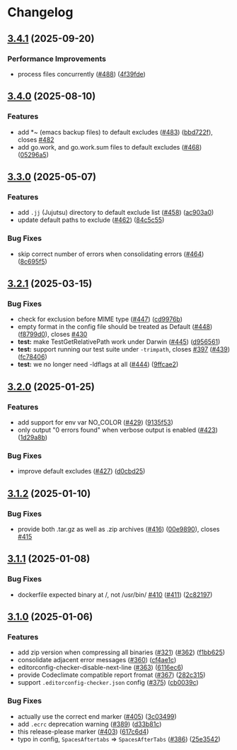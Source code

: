 # Changelog

## [3.4.1](https://github.com/editorconfig-checker/editorconfig-checker/compare/v3.4.0...v3.4.1) (2025-09-20)


### Performance Improvements

* process files concurrently ([#488](https://github.com/editorconfig-checker/editorconfig-checker/issues/488)) ([4f39fde](https://github.com/editorconfig-checker/editorconfig-checker/commit/4f39fdec59cc2d5e62ce9a419531b08541a7d552))

## [3.4.0](https://github.com/editorconfig-checker/editorconfig-checker/compare/v3.3.0...v3.4.0) (2025-08-10)


### Features

* add *~ (emacs backup files) to default excludes ([#483](https://github.com/editorconfig-checker/editorconfig-checker/issues/483)) ([bbd722f](https://github.com/editorconfig-checker/editorconfig-checker/commit/bbd722fc4b83a22db08fc65231694cb688890226)), closes [#482](https://github.com/editorconfig-checker/editorconfig-checker/issues/482)
* add go.work, and go.work.sum files to default excludes ([#468](https://github.com/editorconfig-checker/editorconfig-checker/issues/468)) ([05296a5](https://github.com/editorconfig-checker/editorconfig-checker/commit/05296a5b5aaa5f4413a52bacd33f8449bbe863e5))

## [3.3.0](https://github.com/editorconfig-checker/editorconfig-checker/compare/v3.2.1...v3.3.0) (2025-05-07)


### Features

* add `.jj` (Jujutsu) directory to default exclude list ([#458](https://github.com/editorconfig-checker/editorconfig-checker/issues/458)) ([ac903a0](https://github.com/editorconfig-checker/editorconfig-checker/commit/ac903a0a7f5506a80b3c5d2e76584b5e277b896a))
* update default paths to exclude ([#462](https://github.com/editorconfig-checker/editorconfig-checker/issues/462)) ([84c5c55](https://github.com/editorconfig-checker/editorconfig-checker/commit/84c5c5579e96a9601f1b0ce51fec66257ceb0b24))


### Bug Fixes

* skip correct number of errors when consolidating errors ([#464](https://github.com/editorconfig-checker/editorconfig-checker/issues/464)) ([8c695f5](https://github.com/editorconfig-checker/editorconfig-checker/commit/8c695f5ef82063d657796dfc0b58e35b022d4b93))

## [3.2.1](https://github.com/editorconfig-checker/editorconfig-checker/compare/v3.2.0...v3.2.1) (2025-03-15)


### Bug Fixes

* check for exclusion before MIME type ([#447](https://github.com/editorconfig-checker/editorconfig-checker/issues/447)) ([cd9976b](https://github.com/editorconfig-checker/editorconfig-checker/commit/cd9976ba25738a02a2130a7fc5e729ed9d6b7251))
* empty format in the config file should be treated as Default ([#448](https://github.com/editorconfig-checker/editorconfig-checker/issues/448)) ([f8799d0](https://github.com/editorconfig-checker/editorconfig-checker/commit/f8799d0915e6c7a3c82941c14b5bafcf472283cf)), closes [#430](https://github.com/editorconfig-checker/editorconfig-checker/issues/430)
* **test:** make TestGetRelativePath work under Darwin ([#445](https://github.com/editorconfig-checker/editorconfig-checker/issues/445)) ([d956561](https://github.com/editorconfig-checker/editorconfig-checker/commit/d95656138c991c47847015902c75f46aeccb8d06))
* **test:** support running our test suite under `-trimpath`, closes [#397](https://github.com/editorconfig-checker/editorconfig-checker/issues/397) ([#439](https://github.com/editorconfig-checker/editorconfig-checker/issues/439)) ([fc78406](https://github.com/editorconfig-checker/editorconfig-checker/commit/fc78406ae4d64dc63256c5b37db61b770bf5e436))
* **test:** we no longer need -ldflags at all ([#444](https://github.com/editorconfig-checker/editorconfig-checker/issues/444)) ([9ffcae2](https://github.com/editorconfig-checker/editorconfig-checker/commit/9ffcae2b7d984c6bf48fde83aaf55ab8962a927a))

## [3.2.0](https://github.com/editorconfig-checker/editorconfig-checker/compare/v3.1.2...v3.2.0) (2025-01-25)


### Features

* add support for env var NO_COLOR ([#429](https://github.com/editorconfig-checker/editorconfig-checker/issues/429)) ([9135f53](https://github.com/editorconfig-checker/editorconfig-checker/commit/9135f531e762ad4c02f4bf45f03888771773da56))
* only output "0 errors found" when verbose output is enabled ([#423](https://github.com/editorconfig-checker/editorconfig-checker/issues/423)) ([1d29a8b](https://github.com/editorconfig-checker/editorconfig-checker/commit/1d29a8b16b4cde8d46f80db29e60330c5bd16095))


### Bug Fixes

* improve default excludes ([#427](https://github.com/editorconfig-checker/editorconfig-checker/issues/427)) ([d0cbd25](https://github.com/editorconfig-checker/editorconfig-checker/commit/d0cbd250caa46a07994b6161ccf2bb4910571a23))

## [3.1.2](https://github.com/editorconfig-checker/editorconfig-checker/compare/v3.1.1...v3.1.2) (2025-01-10)


### Bug Fixes

* provide both .tar.gz as well as .zip archives ([#416](https://github.com/editorconfig-checker/editorconfig-checker/issues/416)) ([00e9890](https://github.com/editorconfig-checker/editorconfig-checker/commit/00e9890847982b2503ec3a11ff539bf2ac4c34c6)), closes [#415](https://github.com/editorconfig-checker/editorconfig-checker/issues/415)

## [3.1.1](https://github.com/editorconfig-checker/editorconfig-checker/compare/v3.1.0...v3.1.1) (2025-01-08)


### Bug Fixes

* dockerfile expected binary at /, not /usr/bin/ [#410](https://github.com/editorconfig-checker/editorconfig-checker/issues/410) ([#411](https://github.com/editorconfig-checker/editorconfig-checker/issues/411)) ([2c82197](https://github.com/editorconfig-checker/editorconfig-checker/commit/2c821979c0b3ea291f65ec813cae3fa265603528))

## [3.1.0](https://github.com/editorconfig-checker/editorconfig-checker/compare/v3.0.3...v3.1.0) (2025-01-06)


### Features

* add zip version when compressing all binaries ([#321](https://github.com/editorconfig-checker/editorconfig-checker/issues/321)) ([#362](https://github.com/editorconfig-checker/editorconfig-checker/issues/362)) ([f1bb625](https://github.com/editorconfig-checker/editorconfig-checker/commit/f1bb625f2553952d4d8c72e3f97d17417f0c1ef7))
* consolidate adjacent error messages ([#360](https://github.com/editorconfig-checker/editorconfig-checker/issues/360)) ([cf4ae1c](https://github.com/editorconfig-checker/editorconfig-checker/commit/cf4ae1ccede331b2aa1b115f1de5257737de7eef))
* editorconfig-checker-disable-next-line ([#363](https://github.com/editorconfig-checker/editorconfig-checker/issues/363)) ([6116ec6](https://github.com/editorconfig-checker/editorconfig-checker/commit/6116ec6685b33652e9e25def9b8897ed4b015c7d))
* provide Codeclimate compatible report fromat ([#367](https://github.com/editorconfig-checker/editorconfig-checker/issues/367)) ([282c315](https://github.com/editorconfig-checker/editorconfig-checker/commit/282c315bd1c48f49cc1328de36e2ba4433c50249))
* support `.editorconfig-checker.json` config ([#375](https://github.com/editorconfig-checker/editorconfig-checker/issues/375)) ([cb0039c](https://github.com/editorconfig-checker/editorconfig-checker/commit/cb0039cfe68a11139011bcffe84b8ff62b3209bb))


### Bug Fixes

* actually use the correct end marker ([#405](https://github.com/editorconfig-checker/editorconfig-checker/issues/405)) ([3c03499](https://github.com/editorconfig-checker/editorconfig-checker/commit/3c034994cba21db7babd33672a0d26184ff88255))
* add `.ecrc` deprecation warning ([#389](https://github.com/editorconfig-checker/editorconfig-checker/issues/389)) ([d33b81c](https://github.com/editorconfig-checker/editorconfig-checker/commit/d33b81cc71c2eb740dd3e1c00f07dbc430b89087))
* this release-please marker ([#403](https://github.com/editorconfig-checker/editorconfig-checker/issues/403)) ([617c6d4](https://github.com/editorconfig-checker/editorconfig-checker/commit/617c6d44b5a8668de16bf67038dd5930e01c074e))
* typo in config, `SpacesAftertabs` =&gt; `SpacesAfterTabs` ([#386](https://github.com/editorconfig-checker/editorconfig-checker/issues/386)) ([25e3542](https://github.com/editorconfig-checker/editorconfig-checker/commit/25e3542ee45b0bd5cbdd450ba8eebee6ad3bba43))
